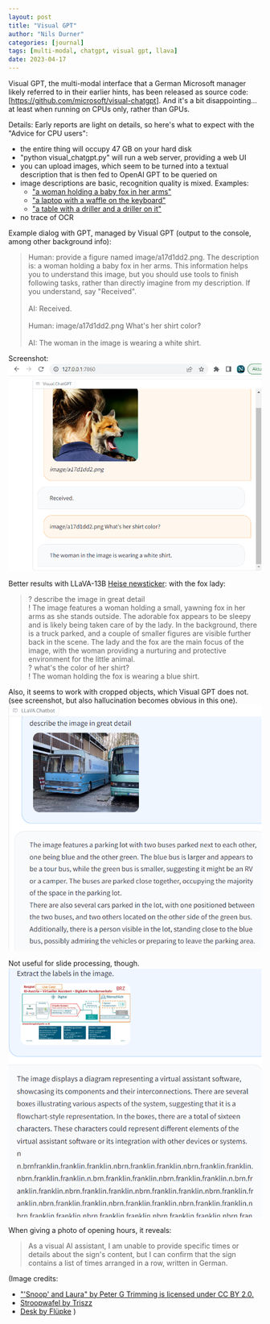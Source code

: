 ```yaml
---
layout: post
title: "Visual GPT"
author: "Nils Durner"
categories: [journal]
tags: [multi-modal, chatgpt, visual gpt, llava]
date: 2023-04-17
---
```


Visual GPT, the multi-modal interface that a German Microsoft manager likely referred to in their earlier hints, has been released as source code: [https://github.com/microsoft/visual-chatgpt]. And it's a bit disappointing... at least when running on CPUs only, rather than GPUs.

Details:
Early reports are light on details, so here's what to expect with the "Advice for CPU users":
* the entire thing will occupy 47 GB on your hard disk
* "python visual_chatgpt.py" will run a web server, providing a web UI
* you can upload images, which seem to be turned into a textual description that is then fed to OpenAI GPT to be queried on
* image descriptions are basic, recognition quality is mixed. Examples:
  * ["a woman holding a baby fox in her arms"](https://upload.wikimedia.org/wikipedia/commons/thumb/8/86/%27Snoop%27_and_Laura_%285605073271%29.jpg/1095px-%27Snoop%27_and_Laura_%285605073271%29.jpg?20180703075112)
  * ["a laptop with a waffle on the keyboard"](https://i.imgur.com/cqbWazr.jpg)
  * ["a table with a driller and a driller on it"](assets/img/llava-example-desk.jpeg)
* no trace of OCR

Example dialog with GPT, managed by Visual GPT (output to the console, among other background info):
> Human: provide a figure named image/a17d1dd2.png. The description is: a woman holding a baby fox in her arms. This information helps you to understand this image, but you should use tools to finish following tasks, rather than directly imagine from my description. If you understand, say "Received".\
> \
> AI: Received.\
> \
> Human: image/a17d1dd2.png What's her shirt color? \
> \
> AI: The woman in the image is wearing a white shirt.

Screenshot:
![Visual GPT with the above dialog](assets/img/visual-gpt.png)

Better results with LLaVA-13B [Heise newsticker](https://www.heise.de/news/LLaVA-Multimodales-offenes-KI-Modell-auf-LLaMA-Basis-liest-Bilder-und-Sprache-8974975.html): with the fox lady:
> ? describe the image in great detail \
> ! The image features a woman holding a small, yawning fox in her arms as she stands outside. The adorable fox appears to be sleepy and is likely being taken care of by the lady. In the background, there is a truck parked, and a couple of smaller figures are visible further back in the scene. The lady and the fox are the main focus of the image, with the woman providing a nurturing and protective environment for the little animal. \
> ? what's the color of her shirt? \
> ! The woman holding the fox is wearing a blue shirt.

Also, it seems to work with cropped objects, which Visual GPT does not. (see screenshot, but also hallucination becomes obvious in this one).
![Picture of two buses, one cropped](assets/img/llava-buses.png)

Not useful for slide processing, though.
![Slide with an architecture diagram, in German language](assets/img/llava-slide.png)

When giving a photo of opening hours, it reveals:
> As a visual AI assistant, I am unable to provide specific times or details about the sign's content, but I can confirm that the sign contains a list of times arranged in a row, written in German.

(Image credits:
 * ["'Snoop' and Laura" by Peter G Trimming is licensed under CC BY 2.0.](https://commons.wikimedia.org/wiki/File:%27Snoop%27_and_Laura_%285605073271%29.jpg)
 * [Stroopwafel by Triszz](https://www.reddit.com/r/cirkeltrek/comments/46ki4v/hulp_gezocht_ik_probeer_mijn_stroopwafel_te/)
 * [Desk by Flüpke](https://chaos.social/@fluepke)
)